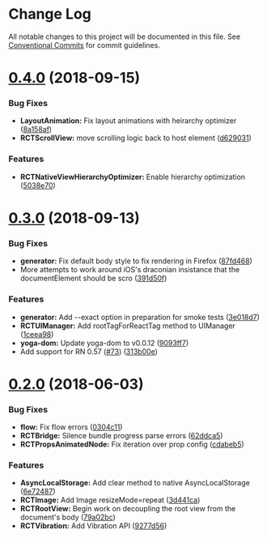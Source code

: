 # Change Log

All notable changes to this project will be documented in this file.
See [Conventional Commits](https://conventionalcommits.org) for commit guidelines.

<a name="0.4.0"></a>
# [0.4.0](https://github.com/vincentriemer/react-native-dom/compare/v0.3.0...v0.4.0) (2018-09-15)


### Bug Fixes

* **LayoutAnimation:** Fix layout animations with heirarchy optimizer ([8a158af](https://github.com/vincentriemer/react-native-dom/commit/8a158af))
* **RCTScrollView:** move scrolling logic back to host element ([d629031](https://github.com/vincentriemer/react-native-dom/commit/d629031))


### Features

* **RCTNativeViewHierarchyOptimizer:** Enable hierarchy optimization ([5038e70](https://github.com/vincentriemer/react-native-dom/commit/5038e70))




<a name="0.3.0"></a>
# [0.3.0](https://github.com/vincentriemer/react-native-dom/compare/v0.2.0...v0.3.0) (2018-09-13)


### Bug Fixes

* **generator:** Fix default body style to fix rendering in Firefox ([87fd468](https://github.com/vincentriemer/react-native-dom/commit/87fd468))
* More attempts to work around iOS's draconian insistance that the documentElement should be scro ([391d50f](https://github.com/vincentriemer/react-native-dom/commit/391d50f))


### Features

* **generator:** Add --exact option in preparation for smoke tests ([3e018d7](https://github.com/vincentriemer/react-native-dom/commit/3e018d7))
* **RCTUIManager:** Add rootTagForReactTag method to UIManager ([1ceea98](https://github.com/vincentriemer/react-native-dom/commit/1ceea98))
* **yoga-dom:** Update yoga-dom to v0.0.12 ([9093ff7](https://github.com/vincentriemer/react-native-dom/commit/9093ff7))
* Add support for RN 0.57 ([#73](https://github.com/vincentriemer/react-native-dom/issues/73)) ([313b00e](https://github.com/vincentriemer/react-native-dom/commit/313b00e))




<a name="0.2.0"></a>
# [0.2.0](https://github.com/vincentriemer/react-native-dom/compare/v0.1.2...v0.2.0) (2018-06-03)


### Bug Fixes

* **flow:** Fix flow errors ([0304c11](https://github.com/vincentriemer/react-native-dom/commit/0304c11))
* **RCTBridge:** Silence bundle progress parse errors ([62ddca5](https://github.com/vincentriemer/react-native-dom/commit/62ddca5))
* **RCTPropsAnimatedNode:** Fix iteration over prop config ([cdabeb5](https://github.com/vincentriemer/react-native-dom/commit/cdabeb5))


### Features

* **AsyncLocalStorage:** Add clear method to native AsyncLocalStorage ([6e72487](https://github.com/vincentriemer/react-native-dom/commit/6e72487))
* **RCTImage:** Add Image resizeMode=repeat ([3d441ca](https://github.com/vincentriemer/react-native-dom/commit/3d441ca))
* **RCTRootView:** Begin work on decoupling the root view from the document's body ([79a02bc](https://github.com/vincentriemer/react-native-dom/commit/79a02bc))
* **RCTVibration:** Add Vibration API ([9277d56](https://github.com/vincentriemer/react-native-dom/commit/9277d56))
